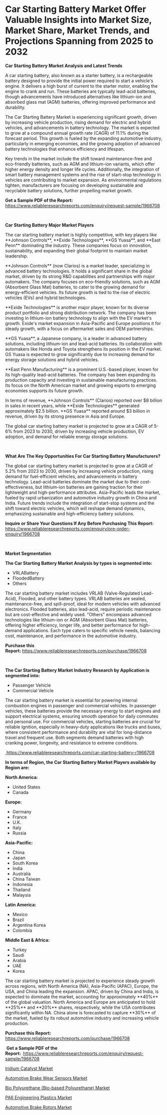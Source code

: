 <p><h1>Car Starting Battery Market Offer Valuable Insights into Market Size, Market Share, Market Trends, and Projections Spanning from 2025 to 2032</h1></p><p><strong>Car Starting Battery Market Analysis and Latest Trends</strong></p>
<p><p>A car starting battery, also known as a starter battery, is a rechargeable battery designed to provide the initial power required to start a vehicle's engine. It delivers a high burst of current to the starter motor, enabling the engine to crank and run. These batteries are typically lead-acid batteries, though advancements have introduced alternatives like lithium-ion and absorbed glass mat (AGM) batteries, offering improved performance and durability.</p><p>The Car Starting Battery Market is experiencing significant growth, driven by increasing vehicle production, rising demand for electric and hybrid vehicles, and advancements in battery technology. The market is expected to grow at a compound annual growth rate (CAGR) of 11.1% during the forecast period. This growth is fueled by the expanding automotive industry, particularly in emerging economies, and the growing adoption of advanced battery technologies that enhance efficiency and lifespan.</p><p>Key trends in the market include the shift toward maintenance-free and eco-friendly batteries, such as AGM and lithium-ion variants, which offer higher energy density and longer life cycles. Additionally, the integration of smart battery management systems and the rise of start-stop technology in vehicles are contributing to market expansion. As environmental regulations tighten, manufacturers are focusing on developing sustainable and recyclable battery solutions, further propelling market growth.</p></p>
<p><strong>Get a Sample PDF of the Report:&nbsp;</strong> <a href="https://www.reliableresearchreports.com/enquiry/request-sample/1966708?utm_campaign=11&utm_medium=2&utm_source=Github&utm_content=ia&utm_term=21012025&utm_id=car-starting-battery">https://www.reliableresearchreports.com/enquiry/request-sample/1966708</a></p>
<p>&nbsp;</p>
<p><strong>Car Starting Battery Major Market Players</strong></p>
<p><p>The car starting battery market is highly competitive, with key players like **Johnson Controls**, **Exide Technologies**, **GS Yuasa**, and **East Penn** dominating the industry. These companies focus on innovation, sustainability, and expanding their global footprint to maintain market leadership.</p><p>**Johnson Controls** (now Clarios) is a market leader, specializing in advanced battery technologies. It holds a significant share in the global market, driven by its strong R&D capabilities and partnerships with major automakers. The company focuses on eco-friendly solutions, such as AGM (Absorbent Glass Mat) batteries, to cater to the growing demand for energy-efficient vehicles. Its future growth is tied to the rise of electric vehicles (EVs) and hybrid technologies.</p><p>**Exide Technologies** is another major player, known for its diverse product portfolio and strong distribution network. The company has been investing in lithium-ion battery technology to align with the EV market's growth. Exide's market expansion in Asia-Pacific and Europe positions it for steady growth, with a focus on aftermarket sales and OEM partnerships.</p><p>**GS Yuasa**, a Japanese company, is a leader in advanced battery solutions, including lithium-ion and lead-acid batteries. Its collaboration with automakers like Honda and Toyota strengthens its position in the EV market. GS Yuasa is expected to grow significantly due to increasing demand for energy storage solutions and hybrid vehicles.</p><p>**East Penn Manufacturing** is a prominent U.S.-based player, known for its high-quality lead-acid batteries. The company has been expanding its production capacity and investing in sustainable manufacturing practices. Its focus on the North American market and growing exports to emerging economies supports its future growth.</p><p>In terms of revenue, **Johnson Controls** (Clarios) reported over $8 billion in sales in recent years, while **Exide Technologies** generated approximately $2.5 billion. **GS Yuasa** reported around $3 billion in revenue, driven by its strong presence in Asia and Europe.</p><p>The global car starting battery market is projected to grow at a CAGR of 5-6% from 2023 to 2030, driven by increasing vehicle production, EV adoption, and demand for reliable energy storage solutions.</p></p>
<p>&nbsp;</p>
<p><strong>What Are The Key Opportunities For Car Starting Battery Manufacturers?</strong></p>
<p><p>The global car starting battery market is projected to grow at a CAGR of 5.2% from 2023 to 2030, driven by increasing vehicle production, rising demand for fuel-efficient vehicles, and advancements in battery technology. Lead-acid batteries dominate the market due to their cost-effectiveness, but lithium-ion batteries are gaining traction for their lightweight and high-performance attributes. Asia-Pacific leads the market, fueled by rapid urbanization and automotive industry growth in China and India. Future trends include the integration of start-stop systems and the shift toward electric vehicles, which will reshape demand dynamics, emphasizing sustainable and high-efficiency battery solutions.</p></p>
<p><strong>Inquire or Share Your Questions If Any Before Purchasing This Report:</strong> <a href="https://www.reliableresearchreports.com/enquiry/pre-order-enquiry/1966708?utm_campaign=11&utm_medium=2&utm_source=Github&utm_content=ia&utm_term=21012025&utm_id=car-starting-battery">https://www.reliableresearchreports.com/enquiry/pre-order-enquiry/1966708</a></p>
<p>&nbsp;</p>
<p><strong>Market Segmentation</strong></p>
<p><strong>The Car Starting Battery Market Analysis by types is segmented into:</strong></p>
<p><ul><li>VRLABattery</li><li>FloodedBattery</li><li>Others</li></ul></p>
<p><p>The car starting battery market includes VRLAB (Valve-Regulated Lead-Acid), Flooded, and other battery types. VRLAB batteries are sealed, maintenance-free, and spill-proof, ideal for modern vehicles with advanced electronics. Flooded batteries, also lead-acid, require periodic maintenance but are cost-effective and widely used. "Others" encompass advanced technologies like lithium-ion or AGM (Absorbent Glass Mat) batteries, offering higher efficiency, longer life, and better performance for high-demand applications. Each type caters to specific vehicle needs, balancing cost, maintenance, and performance in the automotive industry.</p></p>
<p><strong>Purchase this Report:&nbsp;</strong><a href="https://www.reliableresearchreports.com/purchase/1966708?utm_campaign=11&utm_medium=2&utm_source=Github&utm_content=ia&utm_term=21012025&utm_id=car-starting-battery">https://www.reliableresearchreports.com/purchase/1966708</a></p>
<p>&nbsp;</p>
<p><strong>The Car Starting Battery Market Industry Research by Application is segmented into:</strong></p>
<p><ul><li>Passenger Vehicle</li><li>Commercial Vehicle</li></ul></p>
<p><p>The car starting battery market is essential for powering internal combustion engines in passenger and commercial vehicles. In passenger vehicles, these batteries provide the necessary energy to start engines and support electrical systems, ensuring smooth operation for daily commutes and personal use. For commercial vehicles, starting batteries are crucial for reliable ignition, especially in heavy-duty applications like trucks and buses, where consistent performance and durability are vital for long-distance travel and frequent use. Both segments demand batteries with high cranking power, longevity, and resistance to extreme conditions.</p></p>
<p><a href="https://www.reliableresearchreports.com/car-starting-battery-r1966708?utm_campaign=11&utm_medium=2&utm_source=Github&utm_content=ia&utm_term=21012025&utm_id=car-starting-battery">&nbsp;https://www.reliableresearchreports.com/car-starting-battery-r1966708</a></p>
<p><strong>In terms of Region, the Car Starting Battery Market Players available by Region are:</strong></p>
<p>
    <p> <strong> North America: </strong>
        <ul>
            <li>United States</li>
            <li>Canada</li>
        </ul>
        </p> 
    <p> <strong> Europe: </strong>
        <ul>
            <li>Germany</li>
            <li>France</li>
            <li>U.K.</li>
            <li>Italy</li>
            <li>Russia</li>
        </ul>
        </p> 
    <p> <strong> Asia-Pacific: </strong>
        <ul>
            <li>China</li>
            <li>Japan</li>
            <li>South Korea</li>
            <li>India</li>
            <li>Australia</li>
            <li>China Taiwan</li>
            <li>Indonesia</li>
            <li>Thailand</li>
            <li>Malaysia</li>
        </ul>
        </p> 
    <p> <strong> Latin America: </strong>
        <ul>
            <li>Mexico</li>
            <li>Brazil</li>
            <li>Argentina Korea</li>
            <li>Colombia</li>
        </ul>
        </p> 
    <p> <strong> Middle East & Africa: </strong>
        <ul>
            <li>Turkey</li>
            <li>Saudi</li>
            <li>Arabia</li>
            <li>UAE</li>
            <li>Korea</li>
        </ul>
    </p>
    </p>
<p><p>The car starting battery market is projected to experience steady growth across regions, with North America (NA), Asia-Pacific (APAC), Europe, the USA, and China leading the expansion. APAC, driven by China and India, is expected to dominate the market, accounting for approximately **40%** of the global valuation. North America and Europe are anticipated to hold **25%** and **20%** shares, respectively, while the USA contributes significantly within NA. China alone is forecasted to capture **30%** of the market, fueled by its robust automotive industry and increasing vehicle production.</p></p>
<p><strong>Purchase this Report: </strong><a href="https://www.reliableresearchreports.com/purchase/1966708?utm_campaign=11&utm_medium=2&utm_source=Github&utm_content=ia&utm_term=21012025&utm_id=car-starting-battery">https://www.reliableresearchreports.com/purchase/1966708</a></p>
<p>&nbsp;<strong>Get a Sample PDF of the Report:&nbsp;&nbsp;</strong><a href="https://www.reliableresearchreports.com/enquiry/request-sample/1966708?utm_campaign=11&utm_medium=2&utm_source=Github&utm_content=ia&utm_term=21012025&utm_id=car-starting-battery">https://www.reliableresearchreports.com/enquiry/request-sample/1966708</a></p>
<p><strong></strong></p>
<p><p><a href="https://www.linkedin.com/pulse/global-iridium-catalyst-market-trends-insights-growth-lzeef?utm_campaign=11&utm_medium=2&utm_source=Github&utm_content=ia&utm_term=21012025&utm_id=car-starting-battery">Iridium Catalyst Market</a></p><p><a href="https://github.com/gukenneth26571/Market-Research-Report-List-1/blob/main/automotive-brake-wear-sensors-market.md?utm_campaign=11&utm_medium=2&utm_source=Github&utm_content=ia&utm_term=21012025&utm_id=car-starting-battery">Automotive Brake Wear Sensors Market</a></p><p><a href="https://www.linkedin.com/pulse/detailed-market-research-bio-polyurethane-bio-based-3upkc?utm_campaign=11&utm_medium=2&utm_source=Github&utm_content=ia&utm_term=21012025&utm_id=car-starting-battery">Bio Polyurethane (Bio-based Polyurethane) Market</a></p><p><a href="https://www.linkedin.com/pulse/comprehensive-analysis-pa6-engineering-plastics-market-bsg4c?utm_campaign=11&utm_medium=2&utm_source=Github&utm_content=ia&utm_term=21012025&utm_id=car-starting-battery">PA6 Engineering Plastics Market</a></p><p><a href="https://github.com/ChiragRp1/Market-Research-Report-List-7/blob/main/automotive-brake-rotors-market.md?utm_campaign=11&utm_medium=2&utm_source=Github&utm_content=ia&utm_term=21012025&utm_id=car-starting-battery">Automotive Brake Rotors Market</a></p></p>